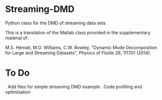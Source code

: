 # Streaming-DMD
Python class for the DMD of streaming data sets.

This is a translation of the Matlab class provided in the supplementary material of:

M.S. Hemati, M.O. Williams, C.W. Rowley, "Dynamic Mode Decomposition for Large and Streaming Datasets", 
Physics of Fluids 26, 111701 (2014).

# To Do

. Add files for simple streaming DMD example
. Code profiling and optimisation




